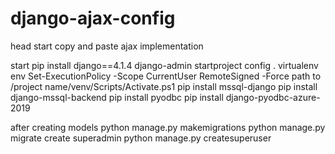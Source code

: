 # django-ajax-config
head start copy and paste ajax implementation

start 
pip install django==4.1.4
django-admin startproject config .
virtualenv env
Set-ExecutionPolicy -Scope CurrentUser RemoteSigned -Force
path to /project name/venv/Scripts/Activate.ps1
pip install mssql-django
pip install django-mssql-backend
pip install pyodbc
pip install django-pyodbc-azure-2019

after creating models
python manage.py makemigrations
python manage.py migrate
create superadmin
python manage.py createsuperuser
